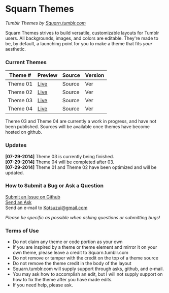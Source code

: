 Squarn Themes
=============

*Tumblr Themes by [Squarn.tumblr.com](http://squarn.tumblr.com)*

Squarn Themes strives to build versatile, customizable layouts for Tumblr users. All backgrounds, images, and colors are editable. They're made to be, by default, a launching point for you to make a theme that fits *your* aesthetic.

### Current Themes

 Theme # | Preview | Source | Version 
 --- | --- | --- | --- 
Theme 01 | [Live](http://square-theme1.tumblr.com) | Source | Ver
Theme 02 | [Live](http://square-theme2.tumblr.com) | Source | Ver
Theme 03 | [Live](http://square-theme3.tumblr.com) | Source | Ver
Theme 04 | [Live](http://square-theme4.tumblr.com) | Source | Ver

Theme 03 and Theme 04 are currently a work in progress, and have not been published. Sources will be available once themes have become hosted on github.

### Updates

**[07-29-2014]** Theme 03 is currently being finished.  
**[07-29-2014]** Theme 04 will be completed after 03.  
**[07-29-2014]** Theme 01 and Theme 02 have been optimized and will be updated.

### How to Submit a Bug or Ask a Question

[Submit an Issue on Github](https://github.com/Squarn/Squarn-Themes/issues)  
[Send an Ask](http://squarn.tumblr.com/ask)  
Send an e-mail to Kotsuzui@gmail.com

*Please be specific as possible when asking questions or submitting bugs!*

### Terms of Use

- Do not claim any theme or code portion as your own
- If you are inspired by a theme or theme element and mirror it on your own theme, please leave a credit to Squarn.tumblr.com
- Do not remove or tamper with the credit on the top of a theme source
- Do not remove the theme credit in the body of the layout
- Squarn.tumblr.com will supply support through asks, github, and e-mail. 
- You may ask how to accomplish an edit, but I will not supply support on how to fix the theme after you have made edits.
- If you need help, please ask.
